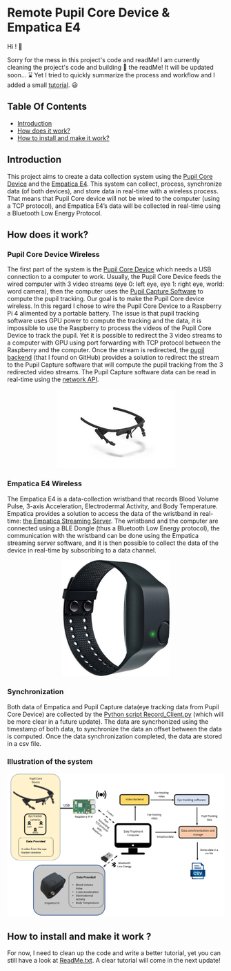 # Remote Pupil Core Device & Empatica E4

Hi ! :wave:

Sorry for the mess in this project's code and readMe! I am currently cleaning the project's code and building :construction_worker: the readMe! It will be updated soon... :hourglass: 
Yet I tried to quickly summarize the process and workflow and I added a small <a href='./ReadME.txt'>tutorial</a>. :smiley:

## Table Of Contents
* [Introduction](#introduction)
* [How does it work?](#how-does-it-work)
* [How to install and make it work?](#how-to-install-and-make-it-work)

## Introduction

This project aims to create a data collection system using the <a href="https://pupil-labs.com/products/core/" target="_blank">Pupil Core Device</a> and the <a href="https://www.empatica.com/en-eu/research/e4/" target="_blank">Empatica E4</a>. This system can collect, process, synchronize data (of both devices), and store data in real-time with a wireless process. That means that Pupil Core device will not be wired to the computer (using a TCP protocol), and Empatica E4’s data will be collected in real-time using a Bluetooth Low Energy Protocol.

## How does it work?

### Pupil Core Device Wireless

The first part of the system is the <a href="https://pupil-labs.com/products/core/" target="_blank">Pupil Core Device</a> which needs a USB connection to a computer to work. Usually, the Pupil Core Device feeds the wired computer with 3 video streams (eye 0: left eye, eye 1: right eye, world: word camera), then the computer uses the <a href="https://docs.pupil-labs.com/core/software/pupil-capture/" target="_blank">Pupil Capture Software</a> to compute the pupil tracking.
Our goal is to make the Pupil Core device wireless. In this regard I chose to wire the Pupil Core Device to a Raspberry Pi 4 alimented by a portable battery. The issue is that pupil tracking software uses GPU power to compute the tracking and the data, it is impossible to use the Raspberry to process the videos of the Pupil Core Device to track the pupil. Yet it is possible to redirect the 3 video streams to a computer with GPU using port forwarding with TCP protocol between the Raspberry and the computer. Once the stream is redirected, the <a href="https://github.com/Lifestohack/pupil-video-backend" target="_blank">pupil backend</a> (that I found on GitHub) provides a solution to redirect the stream to the Pupil Capture software that will compute the pupil tracking from the 3 redirected video streams. The Pupil Capture software data can be read in real-time using the <a href="https://docs.pupil-labs.com/developer/core/network-api/" target="_blank">network API</a>.

<p align="center">
  <img alt="Pupil Core Device" title="Pupil Core Device" src="./Media/pupil.jpg">
</p>

### Empatica E4 Wireless

The Empatica E4 is a data-collection wristband that records Blood Volume Pulse, 3-axis Acceleration, Electrodermal Activity, and Body Temperature. Empatica provides a solution to access the data of the wristband in real-time: <a href="https://developer.empatica.com/windows-streaming-server.html" target="_blank">the Empatica Streaming Server</a>. The wristband and the computer are connected using a BLE Dongle (thus a Bluetooth Low Energy protocol), the communication with the wristband can be done using the Empatica streaming server software, and it is then possible to collect the data of the device in real-time by subscribing to a data channel.

<p align="center">
  <img alt="Empatica E4" title="Empatica E4" src="./Media/empatica.jpg" width="250">
</p>

### Synchronization
Both data of Empatica and Pupil Capture data(eye tracking data from Pupil Core Device) are collected by the <a href="./Record_Client.py" target="_blank">Python script Record_Client.py</a> (which will be more clear in a future update). The data are syncrhonized using the timestamp of both data, to synchronize the data an offset between the data is computed. Once the data synchronization completed, the data are stored in a csv file.

### Illustration of the system

<p align="center">
  <img alt="System Illustration" title="System Illustration" src="./Media/Illustration.PNG" width="650">
</p>

## How to install and make it work ?

For now, I need to clean up the code and write a better tutorial, yet you can still have a look at <a href="./ReadMe.txt" target="_blank">ReadMe.txt</a>.
A clear tutorial will come in the next update!